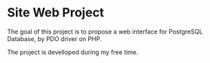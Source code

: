 Site Web Project
==================

The goal of this project is to propose a web interface for PostgreSQL Database, by PDO driver on PHP.

The project is develloped during my free time.



